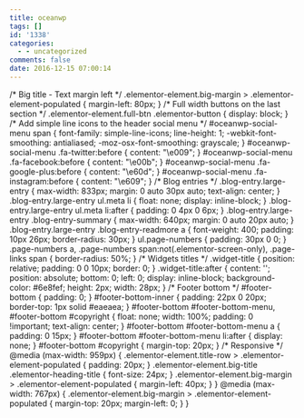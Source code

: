 ```yaml
---
title: oceanwp
tags: []
id: '1338'
categories:
  - - uncategorized
comments: false
date: 2016-12-15 07:00:14
---
```


/\* Big title - Text margin left \*/ .elementor-element.big-margin > .elementor-element-populated { margin-left: 80px; } /\* Full width buttons on the last section \*/ .elementor-element.full-btn .elementor-button { display: block; } /\* Add simple line icons to the header social menu \*/ #oceanwp-social-menu span { font-family: simple-line-icons; line-height: 1; -webkit-font-smoothing: antialiased; -moz-osx-font-smoothing: grayscale; } #oceanwp-social-menu .fa-twitter:before { content: "\\e009"; } #oceanwp-social-menu .fa-facebook:before { content: "\\e00b"; } #oceanwp-social-menu .fa-google-plus:before { content: "\\e60d"; } #oceanwp-social-menu .fa-instagram:before { content: "\\e609"; } /\* Blog entries \*/ .blog-entry.large-entry { max-width: 833px; margin: 0 auto 30px auto; text-align: center; } .blog-entry.large-entry ul.meta li { float: none; display: inline-block; } .blog-entry.large-entry ul.meta li:after { padding: 0 4px 0 6px; } .blog-entry.large-entry .blog-entry-summary { max-width: 640px; margin: 0 auto 20px auto; } .blog-entry.large-entry .blog-entry-readmore a { font-weight: 400; padding: 10px 26px; border-radius: 30px; } ul.page-numbers { padding: 30px 0 0; } .page-numbers a, .page-numbers span:not(.elementor-screen-only), .page-links span { border-radius: 50%; } /\* Widgets titles \*/ .widget-title { position: relative; padding: 0 0 10px; border: 0; } .widget-title:after { content: ''; position: absolute; bottom: 0; left: 0; display: inline-block; background-color: #6e8fef; height: 2px; width: 28px; } /\* Footer bottom \*/ #footer-bottom { padding: 0; } #footer-bottom-inner { padding: 22px 0 20px; border-top: 1px solid #eaeaea; } #footer-bottom #footer-bottom-menu, #footer-bottom #copyright { float: none; width: 100%; padding: 0 !important; text-align: center; } #footer-bottom #footer-bottom-menu a { padding: 0 15px; } #footer-bottom #footer-bottom-menu li:after { display: none; } #footer-bottom #copyright { margin-top: 20px; } /\* Responsive \*/ @media (max-width: 959px) { .elementor-element.title-row > .elementor-element-populated { padding: 20px; } .elementor-element.big-title .elementor-heading-title { font-size: 24px; } .elementor-element.big-margin > .elementor-element-populated { margin-left: 40px; } } @media (max-width: 767px) { .elementor-element.big-margin > .elementor-element-populated { margin-top: 20px; margin-left: 0; } }